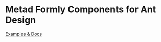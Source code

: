 # Metad Formly Components for Ant Design

[Examples & Docs](https://meta-d.github.io/metad-formly/?path=/docs/intro--page#ant-design-components)


